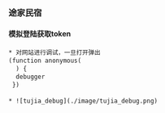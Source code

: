 ### 途家民宿

#### 模拟登陆获取token
    * 对网站进行调试，一旦打开弹出
    (function anonymous(
      ) {
      debugger
     })

    * ![tujia_debug](./image/tujia_debug.png)

